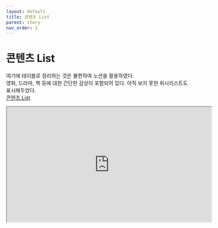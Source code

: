 ```yaml
---
layout: default
title: 콘텐츠 List
parent: story
nav_order: 1
---
```


# 콘텐츠 List

여기에 테이블로 정리하는 것은 불편하여 노션을 활용하였다.<br>영화, 드라마, 책 등에 대한 간단한 감상이 포함되어 있다. 아직 보지 못한 위시리스트도 표시해두었다.<br>
[콘텐츠 List](https://www.notion.so/5e7b4817e5b946f39d4fb82378f3f1e1?v=82230f75cafc4d31981948ffd6591679)
<br>
<iframe width="560" height="315" src="https://www.notion.so/5e7b4817e5b946f39d4fb82378f3f1e1?v=82230f75cafc4d31981948ffd6591679"></iframe>
